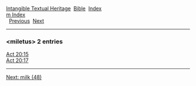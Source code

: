 [Intangible Textual Heritage](../../index)  [Bible](../index) 
[Index](index)   
[m Index](_m_)  
  [Previous](c07427)  [Next](c07429) 

------------------------------------------------------------------------

### &lt;miletus&gt; 2 entries

[Act 20:15](../kjv/act020.htm#015)  
[Act 20:17](../kjv/act020.htm#017)  

------------------------------------------------------------------------

[Next: milk (48)](c07429)
